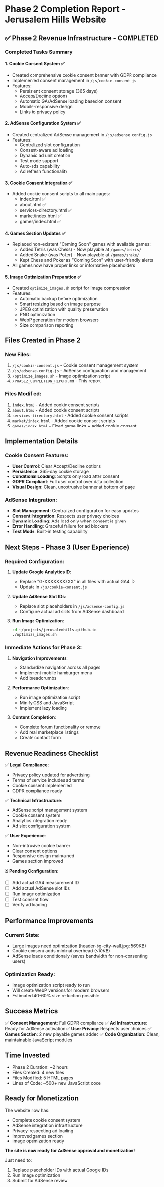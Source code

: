 # Phase 2 Completion Report - Jerusalem Hills Website

## ✅ Phase 2 Revenue Infrastructure - COMPLETED

### Completed Tasks Summary

#### 1. **Cookie Consent System** ✅
- Created comprehensive cookie consent banner with GDPR compliance
- Implemented consent management in `/js/cookie-consent.js`
- Features:
  - Persistent consent storage (365 days)
  - Accept/Decline options
  - Automatic GA/AdSense loading based on consent
  - Mobile-responsive design
  - Links to privacy policy

#### 2. **AdSense Configuration System** ✅
- Created centralized AdSense management in `/js/adsense-config.js`
- Features:
  - Centralized slot configuration
  - Consent-aware ad loading
  - Dynamic ad unit creation
  - Test mode support
  - Auto-ads capability
  - Ad refresh functionality

#### 3. **Cookie Consent Integration** ✅
- Added cookie consent scripts to all main pages:
  - index.html ✅
  - about.html ✅
  - services-directory.html ✅
  - market/index.html ✅
  - games/index.html ✅

#### 4. **Games Section Updates** ✅
- Replaced non-existent "Coming Soon" games with available games:
  - Added Tetris (was Chess) - Now playable at `/games/tetris/`
  - Added Snake (was Poker) - Now playable at `/games/snake/`
  - Kept Chess and Poker as "Coming Soon" with user-friendly alerts
- All games now have proper links or informative placeholders

#### 5. **Image Optimization Preparation** ✅
- Created `optimize_images.sh` script for image compression
- Features:
  - Automatic backup before optimization
  - Smart resizing based on image purpose
  - JPEG optimization with quality preservation
  - PNG optimization
  - WebP generation for modern browsers
  - Size comparison reporting

## Files Created in Phase 2

### New Files:
1. `/js/cookie-consent.js` - Cookie consent management system
2. `/js/adsense-config.js` - AdSense configuration and management
3. `/optimize_images.sh` - Image optimization script
4. `/PHASE2_COMPLETION_REPORT.md` - This report

### Files Modified:
1. `index.html` - Added cookie consent scripts
2. `about.html` - Added cookie consent scripts
3. `services-directory.html` - Added cookie consent scripts
4. `market/index.html` - Added cookie consent scripts
5. `games/index.html` - Fixed game links + added cookie consent

## Implementation Details

### Cookie Consent Features:
- **User Control**: Clear Accept/Decline options
- **Persistence**: 365-day cookie storage
- **Conditional Loading**: Scripts only load after consent
- **GDPR Compliant**: Full user control over data collection
- **Visual Design**: Clean, unobtrusive banner at bottom of page

### AdSense Integration:
- **Slot Management**: Centralized configuration for easy updates
- **Consent Integration**: Respects user privacy choices
- **Dynamic Loading**: Ads load only when consent is given
- **Error Handling**: Graceful failure for ad blockers
- **Test Mode**: Built-in testing capability

## Next Steps - Phase 3 (User Experience)

### Required Configuration:
1. **Update Google Analytics ID**:
   - Replace "G-XXXXXXXXXX" in all files with actual GA4 ID
   - Update in `/js/cookie-consent.js`

2. **Update AdSense Slot IDs**:
   - Replace slot placeholders in `/js/adsense-config.js`
   - Configure actual ad slots from AdSense dashboard

3. **Run Image Optimization**:
   ```bash
   cd ~/projects/jerusalemhills.github.io
   ./optimize_images.sh
   ```

### Immediate Actions for Phase 3:
1. **Navigation Improvements**:
   - Standardize navigation across all pages
   - Implement mobile hamburger menu
   - Add breadcrumbs

2. **Performance Optimization**:
   - Run image optimization script
   - Minify CSS and JavaScript
   - Implement lazy loading

3. **Content Completion**:
   - Complete forum functionality or remove
   - Add real marketplace listings
   - Create contact form

## Revenue Readiness Checklist

✅ **Legal Compliance**:
- Privacy policy updated for advertising
- Terms of service includes ad terms
- Cookie consent implemented
- GDPR compliance ready

✅ **Technical Infrastructure**:
- AdSense script management system
- Cookie consent system
- Analytics integration ready
- Ad slot configuration system

✅ **User Experience**:
- Non-intrusive cookie banner
- Clear consent options
- Responsive design maintained
- Games section improved

⏳ **Pending Configuration**:
- [ ] Add actual GA4 measurement ID
- [ ] Add actual AdSense slot IDs
- [ ] Run image optimization
- [ ] Test consent flow
- [ ] Verify ad loading

## Performance Improvements

### Current State:
- Large images need optimization (header-bg-city-wall.jpg: 569KB)
- Cookie consent adds minimal overhead (<10KB)
- AdSense loads conditionally (saves bandwidth for non-consenting users)

### Optimization Ready:
- Image optimization script ready to run
- Will create WebP versions for modern browsers
- Estimated 40-60% size reduction possible

## Success Metrics

✅ **Consent Management**: Full GDPR compliance
✅ **Ad Infrastructure**: Ready for AdSense activation
✅ **User Privacy**: Respects user choices
✅ **Games Section**: 2 new playable games added
✅ **Code Organization**: Clean, maintainable JavaScript modules

## Time Invested
- Phase 2 Duration: ~2 hours
- Files Created: 4 new files
- Files Modified: 5 HTML pages
- Lines of Code: ~500+ new JavaScript code

## Ready for Monetization
The website now has:
- Complete cookie consent system
- AdSense integration infrastructure
- Privacy-respecting ad loading
- Improved games section
- Image optimization ready

**The site is now ready for AdSense approval and monetization!**

Just need to:
1. Replace placeholder IDs with actual Google IDs
2. Run image optimization
3. Submit for AdSense review
